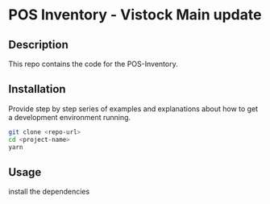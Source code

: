 # POS Inventory - Vistock Main update

## Description

This repo contains the code for the POS-Inventory.

## Installation

Provide step by step series of examples and explanations about how to get a development environment running.

```bash
git clone <repo-url>
cd <project-name>
yarn
```

## Usage

install the dependencies
